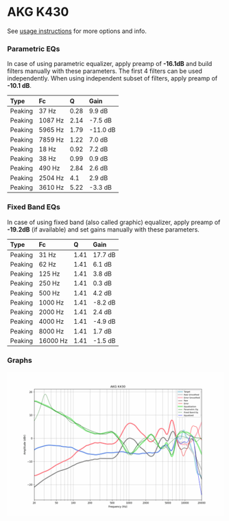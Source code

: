 # AKG K430
See [usage instructions](https://github.com/jaakkopasanen/AutoEq#usage) for more options and info.

### Parametric EQs
In case of using parametric equalizer, apply preamp of **-16.1dB** and build filters manually
with these parameters. The first 4 filters can be used independently.
When using independent subset of filters, apply preamp of **-10.1 dB**.

| Type    | Fc      |    Q | Gain     |
|:--------|:--------|:-----|:---------|
| Peaking | 37 Hz   | 0.28 | 9.9 dB   |
| Peaking | 1087 Hz | 2.14 | -7.5 dB  |
| Peaking | 5965 Hz | 1.79 | -11.0 dB |
| Peaking | 7859 Hz | 1.22 | 7.0 dB   |
| Peaking | 18 Hz   | 0.92 | 7.2 dB   |
| Peaking | 38 Hz   | 0.99 | 0.9 dB   |
| Peaking | 490 Hz  | 2.84 | 2.6 dB   |
| Peaking | 2504 Hz | 4.1  | 2.9 dB   |
| Peaking | 3610 Hz | 5.22 | -3.3 dB  |

### Fixed Band EQs
In case of using fixed band (also called graphic) equalizer, apply preamp of **-19.2dB**
(if available) and set gains manually with these parameters.

| Type    | Fc       |    Q | Gain    |
|:--------|:---------|:-----|:--------|
| Peaking | 31 Hz    | 1.41 | 17.7 dB |
| Peaking | 62 Hz    | 1.41 | 6.1 dB  |
| Peaking | 125 Hz   | 1.41 | 3.8 dB  |
| Peaking | 250 Hz   | 1.41 | 0.3 dB  |
| Peaking | 500 Hz   | 1.41 | 4.2 dB  |
| Peaking | 1000 Hz  | 1.41 | -8.2 dB |
| Peaking | 2000 Hz  | 1.41 | 2.4 dB  |
| Peaking | 4000 Hz  | 1.41 | -4.9 dB |
| Peaking | 8000 Hz  | 1.41 | 1.7 dB  |
| Peaking | 16000 Hz | 1.41 | -1.5 dB |

### Graphs
![](./AKG%20K430.png)